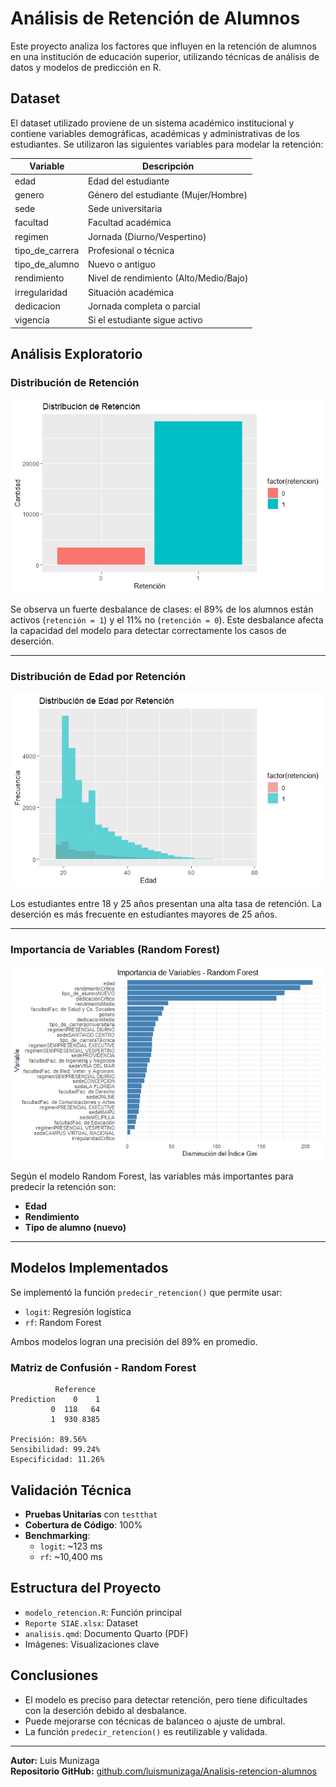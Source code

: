 # Análisis de Retención de Alumnos

Este proyecto analiza los factores que influyen en la retención de alumnos en una institución de educación superior, utilizando técnicas de análisis de datos y modelos de predicción en R. 

##  Dataset

El dataset utilizado proviene de un sistema académico institucional y contiene variables demográficas, académicas y administrativas de los estudiantes. Se utilizaron las siguientes variables para modelar la retención:

| Variable        | Descripción                                |
|-----------------|--------------------------------------------|
| edad            | Edad del estudiante                        |
| genero          | Género del estudiante (Mujer/Hombre)       |
| sede            | Sede universitaria                         |
| facultad        | Facultad académica                         |
| regimen         | Jornada (Diurno/Vespertino)                |
| tipo_de_carrera | Profesional o técnica                      |
| tipo_de_alumno  | Nuevo o antiguo                            |
| rendimiento     | Nivel de rendimiento (Alto/Medio/Bajo)     |
| irregularidad   | Situación académica                        |
| dedicacion      | Jornada completa o parcial                 |
| vigencia        | Si el estudiante sigue activo              |

##  Análisis Exploratorio

### Distribución de Retención

![Distribución Retención](./DR.png)

Se observa un fuerte desbalance de clases: el 89% de los alumnos están activos (`retención = 1`) y el 11% no (`retención = 0`). Este desbalance afecta la capacidad del modelo para detectar correctamente los casos de deserción.

---

### Distribución de Edad por Retención

![Edad por Retención](./DER.png)

Los estudiantes entre 18 y 25 años presentan una alta tasa de retención. La deserción es más frecuente en estudiantes mayores de 25 años.

---

### Importancia de Variables (Random Forest)

![Importancia de Variables](./IVR.png)

Según el modelo Random Forest, las variables más importantes para predecir la retención son:

- **Edad**
- **Rendimiento**
- **Tipo de alumno (nuevo)**

---

##  Modelos Implementados

Se implementó la función `predecir_retencion()` que permite usar:

- `logit`: Regresión logística
- `rf`: Random Forest

Ambos modelos logran una precisión del 89% en promedio.

### Matriz de Confusión - Random Forest

```text
          Reference
Prediction    0    1
         0  118   64
         1  930 8385

Precisión: 89.56%
Sensibilidad: 99.24%
Especificidad: 11.26%
```

##  Validación Técnica

- **Pruebas Unitarias** con `testthat`
- **Cobertura de Código**: 100%
- **Benchmarking**:
    - `logit`: ~123 ms
    - `rf`: ~10,400 ms

##  Estructura del Proyecto

- `modelo_retencion.R`: Función principal
- `Reporte SIAE.xlsx`: Dataset
- `analisis.qmd`: Documento Quarto (PDF)
- Imágenes: Visualizaciones clave

##  Conclusiones

- El modelo es preciso para detectar retención, pero tiene dificultades con la deserción debido al desbalance.
- Puede mejorarse con técnicas de balanceo o ajuste de umbral.
- La función `predecir_retencion()` es reutilizable y validada.

---

**Autor:** Luis Munizaga  
**Repositorio GitHub:** [github.com/luismunizaga/Analisis-retencion-alumnos](https://github.com/luismunizaga/Analisis-retencion-alumnos)

